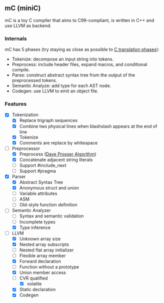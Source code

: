 ## mC (miniC)

mC is a toy C compiler that aims to C99-compliant, is written in C++ and use LLVM as backend.

### Internals

mC has 5 phases (try staying as close as possible to [C translation phases](https://en.cppreference.com/w/c/language/translation_phases)):

- Tokenize: decompose an input string into tokens.
- Preprocess: include header files, expand macros, and conditional compile.
- Parse: construct abstract syntax tree from the output of the preprocessed tokens.
- Semantic Analyze: add type for each AST node.
- Codegen: use LLVM to emit an object file.

### Features

- [x] Tokenization
  - [x] Replace trigraph sequences
  - [x] Combine two physical lines when blashslash appears at the end of line
  - [x] Tokenize
  - [x] Comments are replace by whitespace
- [ ] Preprocessor
  - [x] Preprocess ([Dave Prosser Algorithm](https://www.spinellis.gr/blog/20060626/))
  - [x] Concatenate adjacent string literals
  - [ ] Support #include_next
  - [ ] Support #pragma
- [x] Parser
  - [x] Abstract Syntax Tree
  - [x] Anonymous struct and union
  - [ ] Variable attributes
  - [ ] ASM
  - [ ] Old-style function definition
- [ ] Semantic Analyzer
  - [ ] Syntax and semantic validation
  - [ ] Incomplete types
  - [x] Type inference
- [ ] LLVM
  - [x] Unknown array size
  - [x] Nested array subscripts
  - [ ] Nested flat array initializer
  - [ ] Flexible array member
  - [x] Forward declaration
  - [ ] Function without a prototype
  - [x] Union member access
  - [ ] CVR qualified
    - [x] volatile
  - [x] Static declaration
  - [x] Codegen
